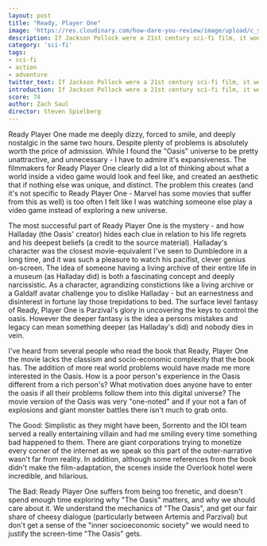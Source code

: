 ```yaml
---
layout: post
title: "Ready, Player One"
image: 'https://res.cloudinary.com/how-dare-you-review/image/upload/c_scale,h_399,w_760/v1528671407/ready-player-one-11.jpg'
description: If Jackson Pollock were a 21st century sci-fi film, it would undoubtedly be Ready Player One.   
category: 'sci-fi'
tags:
- sci-fi
- action
- adventure
twitter_text: If Jackson Pollock were a 21st century sci-fi film, it would undoubtedly be Ready Player One.
introduction: If Jackson Pollock were a 21st century sci-fi film, it would undoubtedly be Ready Player One.
score: 74
author: Zach Saul
director: Steven Spielberg
---
```

Ready Player One made me deeply dizzy, forced to smile, and deeply nostalgic in the same two hours. Despite plenty of problems is absolutely worth the price of admission. While I found the "Oasis" universe to be pretty unattractive, and unnecessary - I have to admire it's expansiveness. The filmmakers for Ready Player One clearly did a lot of thinking about what a world inside a video game would look and feel like, and created an aesthetic that if nothing else was unique, and distinct. The problem this creates (and it's not specific to Ready Player One - Marvel has some movies that suffer from this as well) is too often I felt like I was watching someone else play a video game instead of exploring a new universe.

The most successful part of Ready Player One is the mystery - and how Halladay (the Oasis' creator) hides each clue in relation to his life regrets and his deepest beliefs (a credit to the source material). Halladay's character was the closest movie-equivalent I've seen to Dumbledore in a long time, and it was such a pleasure to watch his pacifist, clever genius on-screen. The idea of someone having a living archive of their entire life in a museum (as Halladay did) is both a fascinating concept and deeply narcissistic. As a character, agrandizing constictions like a living archive or a Galdalf avatar challenge you to dislike Halladay - but an earnestness and disinterest in fortune lay those trepidations to bed. The surface level fantasy of Ready, Player One is Parzival's glory in uncovering the keys to control the oasis. However the deeper fantasy is the idea a persons mistakes and legacy can mean something deeper (as Halladay's did) and nobody dies in vein. 

I've heard from several people who read the book that Ready, Player One the movie lacks the classism and socio-economic complexity that the book has. The addition of more real world problems would have made me more interested in the Oasis. How is a poor person's experience in the Oasis different from a rich person's? What motivation does anyone have to enter the oasis if all their problems follow them into this digital universe? The movie version of the Oasis was very "one-noted" and if your not a fan of explosions and giant monster battles there isn't much to grab onto.

The Good: Simplistic as they might have been, Sorrento and the IOI team served a really entertaining villain and had me smiling every time something bad happened to them. There are giant corporations trying to monetize every corner of the internet as we speak so this part of the outer-narrative wasn't far from reality. In addition, although some references from the book didn't make the film-adaptation, the scenes inside the Overlook hotel were incredible, and hilarious.

The Bad: Ready Player One suffers from being too frenetic, and doesn't spend enough time exploring why "The Oasis" matters, and why we should care about it. We understand the mechanics of "The Oasis", and get our fair share of cheesy dialogue (particularly between Artemis and Parzival) but don't get a sense of the "inner socioeconomic society" we would need to justify the screen-time "The Oasis" gets.
